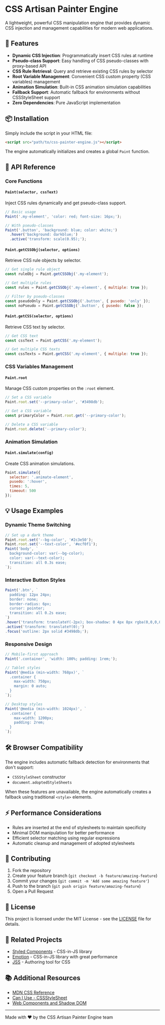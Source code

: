 
# CSS Artisan Painter Engine

A lightweight, powerful CSS manipulation engine that provides dynamic CSS injection and management capabilities for modern web applications.

## 🚀 Features

- **Dynamic CSS Injection**: Programmatically insert CSS rules at runtime
- **Pseudo-class Support**: Easy handling of CSS pseudo-classes with proxy-based API
- **CSS Rule Retrieval**: Query and retrieve existing CSS rules by selector
- **Root Variable Management**: Convenient CSS custom property (CSS variables) management
- **Animation Simulation**: Built-in CSS animation simulation capabilities
- **Fallback Support**: Automatic fallback for environments without CSSStyleSheet support
- **Zero Dependencies**: Pure JavaScript implementation

## 📦 Installation

Simply include the script in your HTML file:

```html
<script src="path/to/css-painter-engine.js"></script>
```

The engine automatically initializes and creates a global `Paint` function.

## 🔧 API Reference

### Core Functions

#### `Paint(selector, cssText)`

Inject CSS rules dynamically and get pseudo-class support.

```javascript
// Basic usage
Paint('.my-element', 'color: red; font-size: 16px;');

// With pseudo-classes
Paint('.button', 'background: blue; color: white;')
  .hover('background: darkblue;')
  .active('transform: scale(0.95);');
```

#### `Paint.getCSSObj(selector, options)`

Retrieve CSS rule objects by selector.

```javascript
// Get single rule object
const ruleObj = Paint.getCSSObj('.my-element');

// Get multiple rules
const rules = Paint.getCSSObj('.my-element', { multiple: true });

// Filter by pseudo-classes
const pseudoOnly = Paint.getCSSObj('.button', { pusedo: 'only' });
const noPseudo = Paint.getCSSObj('.button', { pusedo: false });
```

#### `Paint.getCSS(selector, options)`

Retrieve CSS text by selector.

```javascript
// Get CSS text
const cssText = Paint.getCSS('.my-element');

// Get multiple CSS texts
const cssTexts = Paint.getCSS('.my-element', { multiple: true });
```

### CSS Variables Management

#### `Paint.root`

Manage CSS custom properties on the `:root` element.

```javascript
// Set a CSS variable
Paint.root.set('--primary-color', '#3498db');

// Get a CSS variable
const primaryColor = Paint.root.get('--primary-color');

// Delete a CSS variable
Paint.root.delete('--primary-color');
```

### Animation Simulation

#### `Paint.simulate(config)`

Create CSS animation simulations.

```javascript
Paint.simulate({
  selector: '.animate-element',
  pusedo: ':hover',
  times: 5,
  timeout: 500
});
```

## 💡 Usage Examples

### Dynamic Theme Switching

```javascript
// Set up a dark theme
Paint.root.set('--bg-color', '#2c3e50');
Paint.root.set('--text-color', '#ecf0f1');
Paint('body', `
  background-color: var(--bg-color);
  color: var(--text-color);
  transition: all 0.3s ease;
`);
```

### Interactive Button Styles

```javascript
Paint('.btn', `
  padding: 12px 24px;
  border: none;
  border-radius: 6px;
  cursor: pointer;
  transition: all 0.2s ease;
`)
.hover('transform: translateY(-2px); box-shadow: 0 4px 8px rgba(0,0,0,0.2);')
.active('transform: translateY(0);')
.focus('outline: 2px solid #3498db;');
```

### Responsive Design

```javascript
// Mobile-first approach
Paint('.container', 'width: 100%; padding: 1rem;');

// Tablet styles
Paint('@media (min-width: 768px)', `
  .container {
    max-width: 750px;
    margin: 0 auto;
  }
`);

// Desktop styles
Paint('@media (min-width: 1024px)', `
  .container {
    max-width: 1200px;
    padding: 2rem;
  }
`);
```

## 🛠️ Browser Compatibility

The engine includes automatic fallback detection for environments that don't support:
- `CSSStyleSheet` constructor
- `document.adoptedStyleSheets`

When these features are unavailable, the engine automatically creates a fallback using traditional `<style>` elements.

## ⚡ Performance Considerations

- Rules are inserted at the end of stylesheets to maintain specificity
- Minimal DOM manipulation for better performance
- Efficient selector matching using regular expressions
- Automatic cleanup and management of adopted stylesheets

## 🤝 Contributing

1. Fork the repository
2. Create your feature branch (`git checkout -b feature/amazing-feature`)
3. Commit your changes (`git commit -m 'Add some amazing feature'`)
4. Push to the branch (`git push origin feature/amazing-feature`)
5. Open a Pull Request

## 📄 License

This project is licensed under the MIT License - see the [LICENSE](LICENSE) file for details.

## 🔗 Related Projects

- [Styled Components](https://styled-components.com/) - CSS-in-JS library
- [Emotion](https://emotion.sh/) - CSS-in-JS library with great performance
- [JSS](https://cssinjs.org/) - Authoring tool for CSS

## 📚 Additional Resources

- [MDN CSS Reference](https://developer.mozilla.org/en-US/docs/Web/CSS)
- [Can I Use - CSSStyleSheet](https://caniuse.com/mdn-api_cssstylesheet)
- [Web Components and Shadow DOM](https://developer.mozilla.org/en-US/docs/Web/Web_Components)

---

Made with ❤️ by the CSS Artisan Painter Engine team
